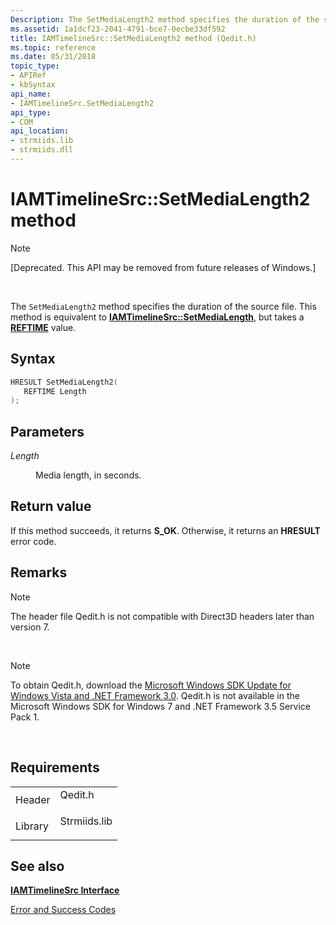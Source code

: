 ```yaml
---
Description: The SetMediaLength2 method specifies the duration of the source file. This method is equivalent to IAMTimelineSrc::SetMediaLength, but takes a REFTIME value.
ms.assetid: 1a1dcf23-2041-4791-bce7-0ecbe33df592
title: IAMTimelineSrc::SetMediaLength2 method (Qedit.h)
ms.topic: reference
ms.date: 05/31/2018
topic_type: 
- APIRef
- kbSyntax
api_name: 
- IAMTimelineSrc.SetMediaLength2
api_type: 
- COM
api_location: 
- strmiids.lib
- strmiids.dll
---
```


# IAMTimelineSrc::SetMediaLength2 method

> [!Note]  
> \[Deprecated. This API may be removed from future releases of Windows.\]

 

The `SetMediaLength2` method specifies the duration of the source file. This method is equivalent to [**IAMTimelineSrc::SetMediaLength**](iamtimelinesrc-setmedialength.md), but takes a [**REFTIME**](reftime.md) value.

## Syntax


```C++
HRESULT SetMediaLength2(
   REFTIME Length
);
```



## Parameters

<dl> <dt>

*Length* 
</dt> <dd>

Media length, in seconds.

</dd> </dl>

## Return value

If this method succeeds, it returns **S\_OK**. Otherwise, it returns an **HRESULT** error code.

## Remarks

> [!Note]  
> The header file Qedit.h is not compatible with Direct3D headers later than version 7.

 

> [!Note]  
> To obtain Qedit.h, download the [Microsoft Windows SDK Update for Windows Vista and .NET Framework 3.0](https://msdn.microsoft.com/windowsvista/bb980924.aspx). Qedit.h is not available in the Microsoft Windows SDK for Windows 7 and .NET Framework 3.5 Service Pack 1.

 

## Requirements



|                    |                                                                                         |
|--------------------|-----------------------------------------------------------------------------------------|
| Header<br/>  | <dl> <dt>Qedit.h</dt> </dl>      |
| Library<br/> | <dl> <dt>Strmiids.lib</dt> </dl> |



## See also

<dl> <dt>

[**IAMTimelineSrc Interface**](iamtimelinesrc.md)
</dt> <dt>

[Error and Success Codes](error-and-success-codes.md)
</dt> </dl>

 

 




